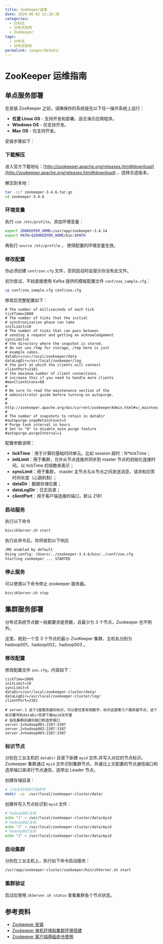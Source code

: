 ```yaml
---
title: ZooKeeper运维
date: 2020-06-02 22:28:38
categories:
  - 分布式
  - 分布式协同
  - ZooKeeper
tags:
  - 分布式
  - 分布式协同
permalink: /pages/bb5e61/
---
```


# ZooKeeper 运维指南

## 单点服务部署

在安装 ZooKeeper 之前，请确保你的系统是在以下任一操作系统上运行：

- **任意 Linux OS** - 支持开发和部署。适合演示应用程序。
- **Windows OS** - 仅支持开发。
- **Mac OS** - 仅支持开发。

安装步骤如下：

### 下载解压

进入官方下载地址：[http://zookeeper.apache.org/releases.html#download](http://zookeeper.apache.org/releases.html#download) ，选择合适版本。

解压到本地：

```bash
tar -zxf zookeeper-3.4.6.tar.gz
cd zookeeper-3.4.6
```

### 环境变量

执行 `vim /etc/profile`，添加环境变量：

```bash
export ZOOKEEPER_HOME=/usr/app/zookeeper-3.4.14
export PATH=$ZOOKEEPER_HOME/bin:$PATH
```

再执行 `source /etc/profile` ， 使得配置的环境变量生效。

### 修改配置

你必须创建 `conf/zoo.cfg` 文件，否则启动时会提示你没有此文件。

初次尝试，不妨直接使用 Kafka 提供的模板配置文件 `conf/zoo_sample.cfg`：

```bash
cp conf/zoo_sample.cfg conf/zoo.cfg
```

修改后完整配置如下：

```properties
# The number of milliseconds of each tick
tickTime=2000
# The number of ticks that the initial
# synchronization phase can take
initLimit=10
# The number of ticks that can pass between
# sending a request and getting an acknowledgement
syncLimit=5
# the directory where the snapshot is stored.
# do not use /tmp for storage, /tmp here is just
# example sakes.
dataDir=/usr/local/zookeeper/data
dataLogDir=/usr/local/zookeeper/log
# the port at which the clients will connect
clientPort=2181
# the maximum number of client connections.
# increase this if you need to handle more clients
#maxClientCnxns=60
#
# Be sure to read the maintenance section of the
# administrator guide before turning on autopurge.
#
# http://zookeeper.apache.org/doc/current/zookeeperAdmin.html#sc_maintenance
#
# The number of snapshots to retain in dataDir
#autopurge.snapRetainCount=3
# Purge task interval in hours
# Set to "0" to disable auto purge feature
#autopurge.purgeInterval=1
```

配置参数说明：

- **tickTime**：用于计算的基础时间单元。比如 session 超时：N\*tickTime；
- **initLimit**：用于集群，允许从节点连接并同步到 master 节点的初始化连接时间，以 tickTime 的倍数来表示；
- **syncLimit**：用于集群， master 主节点与从节点之间发送消息，请求和应答时间长度（心跳机制）；
- **dataDir**：数据存储位置；
- **dataLogDir**：日志目录；
- **clientPort**：用于客户端连接的端口，默认 2181

### 启动服务

执行以下命令

```bash
bin/zkServer.sh start
```

执行此命令后，你将收到以下响应

```bash
JMX enabled by default
Using config: /Users/../zookeeper-3.4.6/bin/../conf/zoo.cfg
Starting zookeeper ... STARTED
```

### 停止服务

可以使用以下命令停止 zookeeper 服务器。

```bash
bin/zkServer.sh stop
```

## 集群服务部署

分布式系统节点数一般都要求是奇数，且最少为 3 个节点，Zookeeper 也不例外。

这里，规划一个含 3 个节点的最小 ZooKeeper 集群，主机名分别为 hadoop001，hadoop002，hadoop003 。

### 修改配置

修改配置文件 `zoo.cfg`，内容如下：

```properties
tickTime=2000
initLimit=10
syncLimit=5
dataDir=/usr/local/zookeeper-cluster/data/
dataLogDir=/usr/local/zookeeper-cluster/log/
clientPort=2181

# server.1 这个1是服务器的标识，可以是任意有效数字，标识这是第几个服务器节点，这个标识要写到dataDir目录下面myid文件里
# 指名集群间通讯端口和选举端口
server.1=hadoop001:2287:3387
server.2=hadoop002:2287:3387
server.3=hadoop003:2287:3387
```

### 标识节点

分别在三台主机的 `dataDir` 目录下新建 `myid` 文件,并写入对应的节点标识。Zookeeper 集群通过 `myid` 文件识别集群节点，并通过上文配置的节点通信端口和选举端口来进行节点通信，选举出 Leader 节点。

创建存储目录：

```bash
# 三台主机均执行该命令
mkdir -vp  /usr/local/zookeeper-cluster/data/
```

创建并写入节点标识到 `myid` 文件：

```bash
# hadoop001主机
echo "1" > /usr/local/zookeeper-cluster/data/myid
# hadoop002主机
echo "2" > /usr/local/zookeeper-cluster/data/myid
# hadoop003主机
echo "3" > /usr/local/zookeeper-cluster/data/myid
```

### 启动集群

分别在三台主机上，执行如下命令启动服务：

```bash
/usr/app/zookeeper-cluster/zookeeper/bin/zkServer.sh start
```

### 集群验证

启动后使用 `zkServer.sh status` 查看集群各个节点状态。

## 参考资料

- [Zookeeper 安装](https://www.w3cschool.cn/zookeeper/zookeeper_installation.html)
- [Zookeeper 单机环境和集群环境搭建](https://github.com/heibaiying/BigData-Notes/blob/master/notes/installation/Zookeeper%E5%8D%95%E6%9C%BA%E7%8E%AF%E5%A2%83%E5%92%8C%E9%9B%86%E7%BE%A4%E7%8E%AF%E5%A2%83%E6%90%AD%E5%BB%BA.md)
- [Zookeeper 客户端基础命令使用](https://www.runoob.com/w3cnote/zookeeper-bs-command.html)
